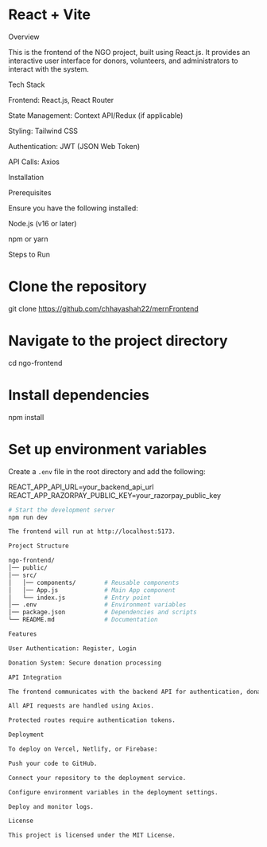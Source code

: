 # React + Vite
Overview

This is the frontend of the NGO project, built using React.js. It provides an interactive user interface for donors, volunteers, and administrators to interact with the system.

Tech Stack

Frontend: React.js, React Router

State Management: Context API/Redux (if applicable)

Styling: Tailwind CSS

Authentication: JWT (JSON Web Token)

API Calls: Axios

Installation

Prerequisites

Ensure you have the following installed:

Node.js (v16 or later)

npm or yarn

Steps to Run

# Clone the repository
git clone https://github.com/chhayashah22/mernFrontend

# Navigate to the project directory
cd ngo-frontend

# Install dependencies
npm install

# Set up environment variables
Create a `.env` file in the root directory and add the following:

REACT_APP_API_URL=your_backend_api_url
REACT_APP_RAZORPAY_PUBLIC_KEY=your_razorpay_public_key

```bash
# Start the development server
npm run dev

The frontend will run at http://localhost:5173.

Project Structure

ngo-frontend/
│── public/
│── src/
│   │── components/        # Reusable components            
│   │── App.js             # Main App component
│   └── index.js           # Entry point
│── .env                   # Environment variables
│── package.json           # Dependencies and scripts
└── README.md              # Documentation

Features

User Authentication: Register, Login

Donation System: Secure donation processing

API Integration

The frontend communicates with the backend API for authentication, donations.

All API requests are handled using Axios.

Protected routes require authentication tokens.

Deployment

To deploy on Vercel, Netlify, or Firebase:

Push your code to GitHub.

Connect your repository to the deployment service.

Configure environment variables in the deployment settings.

Deploy and monitor logs.

License

This project is licensed under the MIT License.
